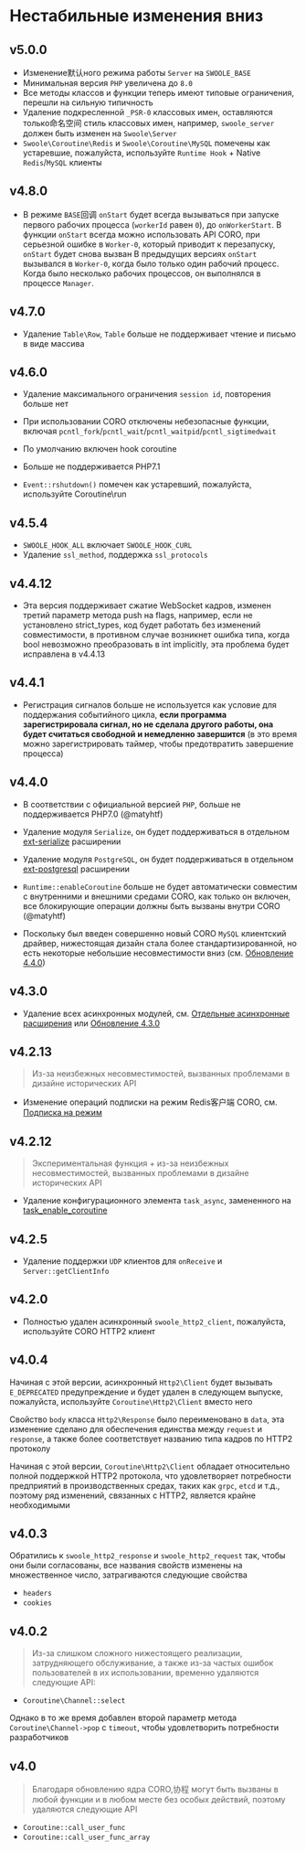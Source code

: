 # Нестабильные изменения вниз


## v5.0.0
* Изменение默认ного режима работы `Server` на `SWOOLE_BASE`
* Минимальная версия `PHP` увеличена до `8.0`
* Все методы классов и функции теперь имеют типовые ограничения, перешли на сильную типичность
* Удаление подкресленной `_PSR-0` классовых имен, оставляются только命名空间 стиль классовых имен, например, `swoole_server` должен быть изменен на `Swoole\Server`
* `Swoole\Coroutine\Redis` и `Swoole\Coroutine\MySQL` помечены как устаревшие, пожалуйста, используйте `Runtime Hook` + Native `Redis`/`MySQL` клиенты



## v4.8.0


- В режиме `BASE`回调 `onStart` будет всегда вызываться при запуске первого рабочих процесса (`workerId` равен `0`), до `onWorkerStart`. В функции `onStart` всегда можно использовать API CORO, при серьезной ошибке в `Worker-0`, который приводит к перезапуску, `onStart` будет снова вызван
В предыдущих версиях `onStart` вызывался в `Worker-0`, когда было только один рабочий процесс. Когда было несколько рабочих процессов, он выполнялся в процессе `Manager`.


## v4.7.0


- Удаление `Table\Row`, `Table` больше не поддерживает чтение и письмо в виде массива


## v4.6.0



- Удаление максимального ограничения `session id`, повторения больше нет

- При использовании CORO отключены небезопасные функции, включая `pcntl_fork`/`pcntl_wait`/`pcntl_waitpid`/`pcntl_sigtimedwait`

- По умолчанию включен hook coroutine

- Больше не поддерживается PHP7.1
- `Event::rshutdown()` помечен как устаревший, пожалуйста, используйте Coroutine\run


## v4.5.4



- `SWOOLE_HOOK_ALL` включает `SWOOLE_HOOK_CURL`
- Удаление `ssl_method`, поддержка `ssl_protocols`


## v4.4.12


- Эта версия поддерживает сжатие WebSocket кадров, изменен третий параметр метода push на flags, например, если не установлено strict_types, код будет работать без изменений совместимости, в противном случае возникнет ошибка типа, когда bool невозможно преобразовать в int implicitly, эта проблема будет исправлена в v4.4.13


## v4.4.1


- Регистрация сигналов больше не используется как условие для поддержания событийного цикла, **если программа зарегистрировала сигнал, но не сделала другого работы, она будет считаться свободной и немедленно завершится** (в это время можно зарегистрировать таймер, чтобы предотвратить завершение процесса)


## v4.4.0



- В соответствии с официальной версией `PHP`, больше не поддерживается PHP7.0 (@matyhtf)

- Удаление модуля `Serialize`, он будет поддерживаться в отдельном [ext-serialize](https://github.com/swoole/ext-serialize) расширении

- Удаление модуля `PostgreSQL`, он будет поддерживаться в отдельном [ext-postgresql](https://github.com/swoole/ext-postgresql) расширении

- `Runtime::enableCoroutine` больше не будет автоматически совместим с внутренними и внешними средами CORO, как только он включен, все блокирующие операции должны быть вызваны внутри CORO (@matyhtf)
- Поскольку был введен совершенно новый CORO `MySQL` клиентский драйвер, нижестоящая дизайн стала более стандартизированной, но есть некоторые небольшие несовместимости вниз (см. [Обновление 4.4.0](https://wiki.swoole.com/wiki/page/p-4.4.0.html))


## v4.3.0


- Удаление всех асинхронных модулей, см. [Отдельные асинхронные расширения](https://wiki.swoole.com/wiki/page/p-async_ext.html) или [Обновление 4.3.0](https://wiki.swoole.com/wiki/page/p-4.3.0.html)


## v4.2.13

> Из-за неизбежных несовместимостей, вызванных проблемами в дизайне исторических API

* Изменение операций подписки на режим Redis客户端 CORO, см. [Подписка на режим](https://wiki.swoole.com/#/coroutine_client/redis?id=%e8%ae%a2%e9%98%85%e6%a8%a1%e5%bc%8f)


## v4.2.12

> Экспериментальная функция + из-за неизбежных несовместимостей, вызванных проблемами в дизайне исторических API


- Удаление конфигурационного элемента `task_async`, замененного на [task_enable_coroutine](https://wiki.swoole.com/#/server/setting?id=task_enable_coroutine)


## v4.2.5


- Удаление поддержки `UDP` клиентов для `onReceive` и `Server::getClientInfo`


## v4.2.0


- Полностью удален асинхронный `swoole_http2_client`, пожалуйста, используйте CORO HTTP2 клиент


## v4.0.4

Начиная с этой версии, асинхронный `Http2\Client` будет вызывать `E_DEPRECATED` предупреждение и будет удален в следующем выпуске, пожалуйста, используйте `Coroutine\Http2\Client` вместо него

Свойство `body` класса `Http2\Response` было переименовано в `data`, эта изменение сделано для обеспечения единства между `request` и `response`, а также более соответствует названию типа кадров по HTTP2 протоколу

Начиная с этой версии, `Coroutine\Http2\Client` обладает относительно полной поддержкой HTTP2 протокола, что удовлетворяет потребности предприятий в производственных средах, таких как `grpc`, `etcd` и т.д., поэтому ряд изменений, связанных с HTTP2, является крайне необходимыми


## v4.0.3

Обратились к `swoole_http2_response` и `swoole_http2_request` так, чтобы они были согласованы, все названия свойств изменены на множественное число, затрагиваются следующие свойства



- `headers`
- `cookies`


## v4.0.2

> Из-за слишком сложного нижестоящего реализации, затрудняющего обслуживание, а также из-за частых ошибок пользователей в их использовании, временно удаляются следующие API:


- `Coroutine\Channel::select`

Однако в то же время добавлен второй параметр метода `Coroutine\Channel->pop` с `timeout`, чтобы удовлетворить потребности разработчиков


## v4.0

> Благодаря обновлению ядра CORO,协程 могут быть вызваны в любой функции и в любом месте без особых действий, поэтому удаляются следующие API


- `Coroutine::call_user_func`
- `Coroutine::call_user_func_array`
